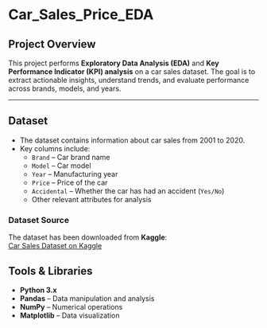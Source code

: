 # Car_Sales_Price_EDA

## Project Overview
This project performs **Exploratory Data Analysis (EDA)** and **Key Performance Indicator (KPI) analysis** on a car sales dataset. The goal is to extract actionable insights, understand trends, and evaluate performance across brands, models, and years.

---
## Dataset
- The dataset contains information about car sales from 2001 to 2020.
- Key columns include:
  - `Brand` – Car brand name
  - `Model` – Car model
  - `Year` – Manufacturing year
  - `Price` – Price of the car
  - `Accidental` – Whether the car has had an accident (`Yes/No`)
  - Other relevant attributes for analysis

### Dataset Source
The dataset has been downloaded from **Kaggle**:  
[Car Sales Dataset on Kaggle](https://www.kaggle.com/datasets/milapgohil/car-dataset)

## Tools & Libraries
- **Python 3.x**
- **Pandas** – Data manipulation and analysis
- **NumPy** – Numerical operations
- **Matplotlib** – Data visualization
